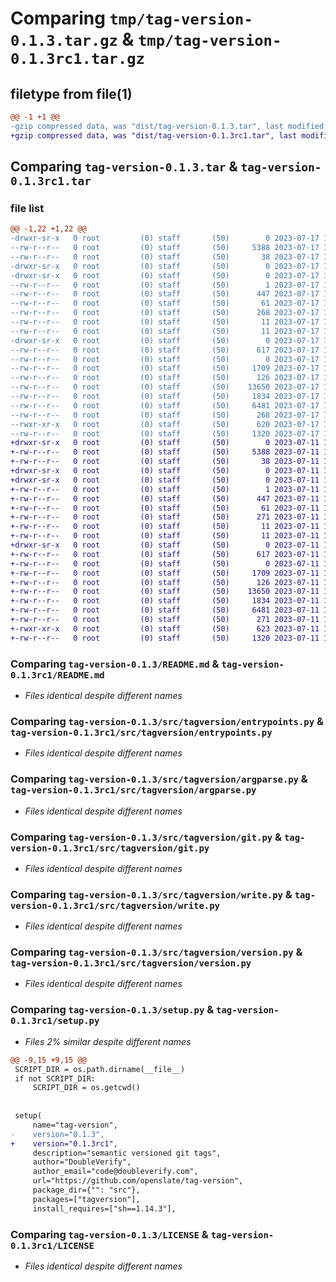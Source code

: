 # Comparing `tmp/tag-version-0.1.3.tar.gz` & `tmp/tag-version-0.1.3rc1.tar.gz`

## filetype from file(1)

```diff
@@ -1 +1 @@
-gzip compressed data, was "dist/tag-version-0.1.3.tar", last modified: Mon Jul 17 14:02:17 2023, max compression
+gzip compressed data, was "dist/tag-version-0.1.3rc1.tar", last modified: Tue Jul 11 14:40:29 2023, max compression
```

## Comparing `tag-version-0.1.3.tar` & `tag-version-0.1.3rc1.tar`

### file list

```diff
@@ -1,22 +1,22 @@
-drwxr-sr-x   0 root         (0) staff       (50)        0 2023-07-17 14:02:17.000000 tag-version-0.1.3/
--rw-r--r--   0 root         (0) staff       (50)     5388 2023-07-17 14:01:04.000000 tag-version-0.1.3/README.md
--rw-r--r--   0 root         (0) staff       (50)       38 2023-07-17 14:02:17.000000 tag-version-0.1.3/setup.cfg
-drwxr-sr-x   0 root         (0) staff       (50)        0 2023-07-17 14:02:17.000000 tag-version-0.1.3/src/
-drwxr-sr-x   0 root         (0) staff       (50)        0 2023-07-17 14:02:17.000000 tag-version-0.1.3/src/tag_version.egg-info/
--rw-r--r--   0 root         (0) staff       (50)        1 2023-07-17 14:02:17.000000 tag-version-0.1.3/src/tag_version.egg-info/dependency_links.txt
--rw-r--r--   0 root         (0) staff       (50)      447 2023-07-17 14:02:17.000000 tag-version-0.1.3/src/tag_version.egg-info/SOURCES.txt
--rw-r--r--   0 root         (0) staff       (50)       61 2023-07-17 14:02:17.000000 tag-version-0.1.3/src/tag_version.egg-info/entry_points.txt
--rw-r--r--   0 root         (0) staff       (50)      268 2023-07-17 14:02:17.000000 tag-version-0.1.3/src/tag_version.egg-info/PKG-INFO
--rw-r--r--   0 root         (0) staff       (50)       11 2023-07-17 14:02:17.000000 tag-version-0.1.3/src/tag_version.egg-info/top_level.txt
--rw-r--r--   0 root         (0) staff       (50)       11 2023-07-17 14:02:17.000000 tag-version-0.1.3/src/tag_version.egg-info/requires.txt
-drwxr-sr-x   0 root         (0) staff       (50)        0 2023-07-17 14:02:17.000000 tag-version-0.1.3/src/tagversion/
--rw-r--r--   0 root         (0) staff       (50)      617 2023-07-17 14:01:04.000000 tag-version-0.1.3/src/tagversion/entrypoints.py
--rw-r--r--   0 root         (0) staff       (50)        0 2023-07-17 14:01:04.000000 tag-version-0.1.3/src/tagversion/__init__.py
--rw-r--r--   0 root         (0) staff       (50)     1709 2023-07-17 14:01:04.000000 tag-version-0.1.3/src/tagversion/argparse.py
--rw-r--r--   0 root         (0) staff       (50)      126 2023-07-17 14:01:04.000000 tag-version-0.1.3/src/tagversion/exceptions.py
--rw-r--r--   0 root         (0) staff       (50)    13650 2023-07-17 14:01:04.000000 tag-version-0.1.3/src/tagversion/git.py
--rw-r--r--   0 root         (0) staff       (50)     1834 2023-07-17 14:01:04.000000 tag-version-0.1.3/src/tagversion/write.py
--rw-r--r--   0 root         (0) staff       (50)     6481 2023-07-17 14:01:04.000000 tag-version-0.1.3/src/tagversion/version.py
--rw-r--r--   0 root         (0) staff       (50)      268 2023-07-17 14:02:17.000000 tag-version-0.1.3/PKG-INFO
--rwxr-xr-x   0 root         (0) staff       (50)      620 2023-07-17 14:02:16.000000 tag-version-0.1.3/setup.py
--rw-r--r--   0 root         (0) staff       (50)     1320 2023-07-17 14:01:04.000000 tag-version-0.1.3/LICENSE
+drwxr-sr-x   0 root         (0) staff       (50)        0 2023-07-11 14:40:29.000000 tag-version-0.1.3rc1/
+-rw-r--r--   0 root         (0) staff       (50)     5388 2023-07-11 14:39:54.000000 tag-version-0.1.3rc1/README.md
+-rw-r--r--   0 root         (0) staff       (50)       38 2023-07-11 14:40:29.000000 tag-version-0.1.3rc1/setup.cfg
+drwxr-sr-x   0 root         (0) staff       (50)        0 2023-07-11 14:40:29.000000 tag-version-0.1.3rc1/src/
+drwxr-sr-x   0 root         (0) staff       (50)        0 2023-07-11 14:40:29.000000 tag-version-0.1.3rc1/src/tag_version.egg-info/
+-rw-r--r--   0 root         (0) staff       (50)        1 2023-07-11 14:40:29.000000 tag-version-0.1.3rc1/src/tag_version.egg-info/dependency_links.txt
+-rw-r--r--   0 root         (0) staff       (50)      447 2023-07-11 14:40:29.000000 tag-version-0.1.3rc1/src/tag_version.egg-info/SOURCES.txt
+-rw-r--r--   0 root         (0) staff       (50)       61 2023-07-11 14:40:29.000000 tag-version-0.1.3rc1/src/tag_version.egg-info/entry_points.txt
+-rw-r--r--   0 root         (0) staff       (50)      271 2023-07-11 14:40:29.000000 tag-version-0.1.3rc1/src/tag_version.egg-info/PKG-INFO
+-rw-r--r--   0 root         (0) staff       (50)       11 2023-07-11 14:40:29.000000 tag-version-0.1.3rc1/src/tag_version.egg-info/top_level.txt
+-rw-r--r--   0 root         (0) staff       (50)       11 2023-07-11 14:40:29.000000 tag-version-0.1.3rc1/src/tag_version.egg-info/requires.txt
+drwxr-sr-x   0 root         (0) staff       (50)        0 2023-07-11 14:40:29.000000 tag-version-0.1.3rc1/src/tagversion/
+-rw-r--r--   0 root         (0) staff       (50)      617 2023-07-11 14:39:54.000000 tag-version-0.1.3rc1/src/tagversion/entrypoints.py
+-rw-r--r--   0 root         (0) staff       (50)        0 2023-07-11 14:39:54.000000 tag-version-0.1.3rc1/src/tagversion/__init__.py
+-rw-r--r--   0 root         (0) staff       (50)     1709 2023-07-11 14:39:54.000000 tag-version-0.1.3rc1/src/tagversion/argparse.py
+-rw-r--r--   0 root         (0) staff       (50)      126 2023-07-11 14:39:54.000000 tag-version-0.1.3rc1/src/tagversion/exceptions.py
+-rw-r--r--   0 root         (0) staff       (50)    13650 2023-07-11 14:39:54.000000 tag-version-0.1.3rc1/src/tagversion/git.py
+-rw-r--r--   0 root         (0) staff       (50)     1834 2023-07-11 14:39:54.000000 tag-version-0.1.3rc1/src/tagversion/write.py
+-rw-r--r--   0 root         (0) staff       (50)     6481 2023-07-11 14:39:54.000000 tag-version-0.1.3rc1/src/tagversion/version.py
+-rw-r--r--   0 root         (0) staff       (50)      271 2023-07-11 14:40:29.000000 tag-version-0.1.3rc1/PKG-INFO
+-rwxr-xr-x   0 root         (0) staff       (50)      623 2023-07-11 14:40:29.000000 tag-version-0.1.3rc1/setup.py
+-rw-r--r--   0 root         (0) staff       (50)     1320 2023-07-11 14:39:54.000000 tag-version-0.1.3rc1/LICENSE
```

### Comparing `tag-version-0.1.3/README.md` & `tag-version-0.1.3rc1/README.md`

 * *Files identical despite different names*

### Comparing `tag-version-0.1.3/src/tagversion/entrypoints.py` & `tag-version-0.1.3rc1/src/tagversion/entrypoints.py`

 * *Files identical despite different names*

### Comparing `tag-version-0.1.3/src/tagversion/argparse.py` & `tag-version-0.1.3rc1/src/tagversion/argparse.py`

 * *Files identical despite different names*

### Comparing `tag-version-0.1.3/src/tagversion/git.py` & `tag-version-0.1.3rc1/src/tagversion/git.py`

 * *Files identical despite different names*

### Comparing `tag-version-0.1.3/src/tagversion/write.py` & `tag-version-0.1.3rc1/src/tagversion/write.py`

 * *Files identical despite different names*

### Comparing `tag-version-0.1.3/src/tagversion/version.py` & `tag-version-0.1.3rc1/src/tagversion/version.py`

 * *Files identical despite different names*

### Comparing `tag-version-0.1.3/setup.py` & `tag-version-0.1.3rc1/setup.py`

 * *Files 2% similar despite different names*

```diff
@@ -9,15 +9,15 @@
 SCRIPT_DIR = os.path.dirname(__file__)
 if not SCRIPT_DIR:
     SCRIPT_DIR = os.getcwd()
 
 
 setup(
     name="tag-version",
-    version="0.1.3",
+    version="0.1.3rc1",
     description="semantic versioned git tags",
     author="DoubleVerify",
     author_email="code@doubleverify.com",
     url="https://github.com/openslate/tag-version",
     package_dir={"": "src"},
     packages=["tagversion"],
     install_requires=["sh==1.14.3"],
```

### Comparing `tag-version-0.1.3/LICENSE` & `tag-version-0.1.3rc1/LICENSE`

 * *Files identical despite different names*

